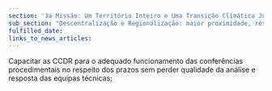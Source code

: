```yaml
---
section: '3a Missão: Um Território Inteiro e Uma Transição Climática Justa'
sub_section: "Descentralização e Regionalização: maior proximidade, responsabilidade e eficiência"
fulfilled_date:
links_to_news_articles:
---
```


Capacitar as CCDR para o adequado funcionamento das conferências procedimentais no respeito dos prazos sem perder qualidade da análise e resposta das equipas técnicas;